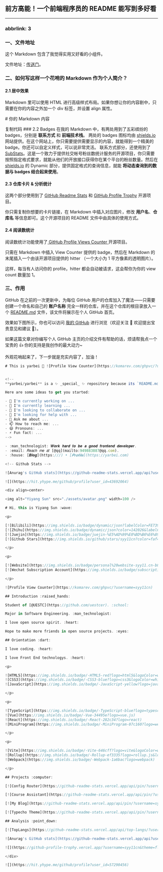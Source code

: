 ## 前方高能！一个前端程序员的 README 能写到多好看

----

### abbrlink: 3

### 一、文件地址

这个 Markdown 包含了我觉得实用又好看的小组件。

文件地址：[传送门](https://github.com/syy11cn/syy11cn/blob/main/README.md)。

### 二、如何写这样一个花哨的 Markdown 作为个人简介？

#### 2.1 居中效果

Markdown 里可以使用 HTML 进行高级样式布局。如果你想让你的内容剧中，只需要在你的内容之外加一个 div 标签，并设置 align 属性。

\# 你的 Markdown 内容

复制代码 ### 2.2 Badges 在我的 Markdown 中，有两处用到了五彩缤纷的 badges，分别是 **联系方式** 和 **前端技术栈**。 两处的 badges 图标均由 [shields.io](https://shields.io) 网站提供。在这个网站上，你只需要提供需要显示的内容，就能得到一个精美的 badge。你还可以自定义样式，可以说非常灵活。 联系方式部分，还使用到了 [SubStats](https://substats.spencerwoo.com/#why-i-did-this)。这是一个致力于提供社交帐号粉丝数统计服务的开源项目，你只需要按照指定格式要求，就能从他们的开放接口获得你在某个平台的粉丝数量。然后在 [shields.io](https://shields.io) 的 Dynamic 部分，提供固定格式的查询信息，就能 **将动态查询到的数据与 badges 结合起来使用**。

#### 2.3 仓库卡片 & 分析统计

这两个部分使用到了 [GitHub Readme Stats](https://github.com/anuraghazra/github-readme-stats) 和 [GitHub Profile Trophy](https://github.com/ryo-ma/github-profile-trophy) 开源项目。

你只需复制你想要的卡片链接，在 Markdown 中插入对应图片，修改 **用户名**、**仓库名** 等信息即可。这个开源项目的 README 文件中由具体的使用方式。

#### 2.4 阅读数统计

阅读数统计功能使用了[ GitHub Profile Views Counter ](https://github.com/antonkomarev/github-profile-views-counter)开源项目。

只需在 Markdown 中插入 View Counter 提供的 badge，然后在 Markdown 的末尾插入一个由该开源项目提供的 hitter （一个大小为 1 平方像素的透明图片）。

这样，每当有人访问你的 profile，hitter 都会自动被请求，这会帮你为你的 view count 数量加 1。

### 三、作用

GitHub 在之前的一次更新中，为每位 GitHub 用户的仓库加入了魔法——只需要创建一个命名和自己的 **账户名称** 完全一样的仓库，并在这个仓库的根目录放入一个 [README.md](http://README.md) 文件，该文件将展示在个人 GitHub 首页。

效果如下图所示，你也可以访问 [我的 GitHub](https://github.com/yarbei) 进行浏览（欢迎关注 👏 欢迎提出宝贵意见和建议 🙌）。

如果这篇文章对你编写个人 GitHub 主页的介绍文件有帮助的话，烦请帮我点一个宝贵的 👍 你的支持是我创作的最大动力~

外观花哨起来了，下一步就是充实内容了，加油！

```javascript
# This is yarbei 👋 ![Profile View Counter](https://komarev.com/ghpvc/?username=yarbei)


<!--
**yarbei/yarbei** is a ✨ _special_ ✨ repository because its `README.md` (this file) appears on your GitHub profile.

Here are some ideas to get you started:

- 🔭 I'm currently working on ...
- 🌱 I'm currently learning ...
- 👯 I'm looking to collaborate on ...
- 🤔 I'm looking for help with ...
- 💬 Ask me about ...
- 📫 How to reach me: ...
- 😄 Pronouns: ...
- ⚡ Fun fact: ...
-->

- :man_technologist: 𝑾𝒐𝒓𝒌 𝒉𝒂𝒓𝒅 𝒕𝒐 𝒃𝒆 𝒂 𝒈𝒐𝒐𝒅 𝒇𝒓𝒐𝒏𝒕𝒆𝒏𝒅 𝒅𝒆𝒗𝒆𝒍𝒐𝒑𝒆𝒓.
- :email: 𝑅𝑒𝑎𝑐ℎ 𝑚𝑒 𝑎𝑡 [@qq](mailto:949883887@qq.com).
- :house: [𝑩𝒍𝒐𝒈](https:///) • [𝑷𝒓𝒐𝒇𝒊𝒍𝒆](https://yarbei.com) 

<!-- Github Stats -->

![Anurag's GitHub stats](https://github-readme-stats.vercel.app/api?username=yarbei&show_icons=true)

![](https://hit.yhype.me/github/profile?user_id=43692064)
```

```javascript
<div align=center>

<img alt="Yiyang Sun" src="./assets/avatar.png" width=100 />

# Hi, this is Yiyang Sun :wave:

<p>

[![Bilibili](https://img.shields.io/badge/dynamic/json?labelColor=FE7398&logo=bilibili&logoColor=white&label=bilibili%20fans&color=00aeec&query=%24.data.totalSubs&url=https%3A%2F%2Fapi.spencerwoo.com%2Fsubstats%2F%3Fsource%3Dbilibili%26queryKey%3D439734028)](https://space.bilibili.com/439734028)
[![Zhihu](https://img.shields.io/badge/dynamic/json?color=142026&labelColor=0066ff&logo=zhihu&logoColor=white&label=zhihu%20fans&query=%24.data.totalSubs&url=https%3A%2F%2Fapi.spencerwoo.com%2Fsubstats%2F%3Fsource%3Dzhihu%26queryKey%3Dsyy11cn)](https://www.zhihu.com/people/syy11cn)
[![Juejin](https://img.shields.io/badge/juejin-%E5%AD%99%E8%BD%B6%E6%89%AC-1e80ff?logo=bytedance)](https://juejin.cn/user/4010632618185038)
[![Github Stars](https://img.shields.io/github/stars/syy11cn?color=faf408&label=github%20stars&logo=github)](https://github.com/syy11cn)

</p>

<p>

[![Website](https://img.shields.io/badge/personal%20website-syy11.cn-b860ff?logo=html5&logoColor=white&labelColor=red)](https://syy11.cn)
[![Wechat Subscription Account](https://img.shields.io/badge/subscription%20account-%E5%AD%99%E8%BD%B6%E6%89%AC-1e80ff?logo=wechat)](https://mp.weixin.qq.com/mp/profile_ext?action=home&__biz=MzIwNzQxNTgxNQ==&scene=124#wechat_redirect)

</p>

![Profile View Counter](https://komarev.com/ghpvc/?username=syy11cn)

## Introduction :raised_hands:

Student of [@UESTC](https://github.com/uestcer). :school:

Major in Software Engineering. :man_technologist:

I love open source spirit. :heart:

Hope to make more friends in open source projects. :eyes:

## Orientation :dart:

I love coding. :heart:

I love Front End technologys. :heart:

<p>

![HTML5](https://img.shields.io/badge/-HTML5-red?logo=html5&logoColor=white)
![CSS3](https://img.shields.io/badge/-CSS3-blue?logo=css3&logoColor=white)
![JavaScript](https://img.shields.io/badge/-JavaScript-yellow?logo=javascript&logoColor=white)

</p>

<p>

![TypeScript](https://img.shields.io/badge/-TypeScript-blue?logo=typescript&logoColor=white)
![Vue](https://img.shields.io/badge/-Vue-34495e?logo=vue.js)
![React](https://img.shields.io/badge/-React-282c34?logo=react)
![MiniProgram](https://img.shields.io/badge/-MiniProgram-07c160?logo=wechat&logoColor=white)

</p>

<p>

![Vite](https://img.shields.io/badge/-Vite-646cff?logo=vite&logoColor=white)
![Rollup](https://img.shields.io/badge/-Rollup-ef3335?logo=rollup.js&logoColor=white)
![Webpack](https://img.shields.io/badge/-Webpack-1a6bac?logo=webpack)

</p>

## Projects :computer:

[![Config Router](https://github-readme-stats.vercel.app/api/pin/?username=syy11cn&repo=config-router)](https://github.com/syy11cn/config-router)

[![Course Assistant](https://github-readme-stats.vercel.app/api/pin/?username=syy11cn&repo=course-assistant-miniprogram-fe)](https://github.com/syy11cn/course-assistant-miniprogram-fe)

[![My Blog](https://github-readme-stats.vercel.app/api/pin/?username=syy11cn&repo=my-blog)](https://github.com/syy11cn/my-blog)

[![Typecho Theme](https://github-readme-stats.vercel.app/api/pin/?username=syy11cn&repo=18px-Typecho-Theme)](https://github.com/syy11cn/18px-Typecho-Theme)

## Analysis :point_down:

[![TopLangs](https://github-readme-stats.vercel.app/api/top-langs/?username=anuraghazra&layout=compact)](https://github.com/anuraghazra/github-readme-stats)

![Anurag's GitHub stats](https://github-readme-stats.vercel.app/api?username=syy11cn&show_icons=true&bg_color=30,e96443,904e95&title_color=fff&text_color=fff)

![](https://github-profile-trophy.vercel.app/?username=syy11cn&theme=flat&column=7&margin-w=10)

</div>

![](https://hit.yhype.me/github/profile?user_id=57290456)
```
